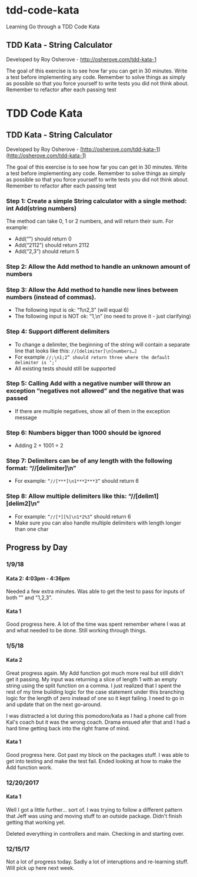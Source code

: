 # tdd-code-kata
Learning Go through a TDD Code Kata

## TDD Kata - String Calculator

Developed by Roy Osherove - http://osherove.com/tdd-kata-1

The goal of this exercise is to see how far you can get in 30 minutes. Write a test before implementing any code. Remember to solve things as simply as possible so that you force yourself to write tests you did not think about. Remember to refactor after each passing test

# TDD Code Kata


## TDD Kata - String Calculator

Developed by Roy Osherove - [http://osherove.com/tdd-kata-1](http://osherove.com/tdd-kata-1)

The goal of this exercise is to see how far you can get in 30 minutes. Write a test before implementing any code. Remember to solve things as simply as possible so that you force yourself to write tests you did not think about. Remember to refactor after each passing test

### Step 1: Create a simple String calculator with a single method:  int Add(string numbers)

The method can take 0, 1 or 2 numbers, and will return their sum. For example:

- Add(“”) should return 0
- Add(“2112”) should return 2112
- Add(“2,3”) should return 5

### Step 2: Allow the Add method to handle an unknown amount of numbers

### Step 3: Allow the Add method to handle new lines between numbers (instead of commas).

- The following input is ok:  “1\n2,3”  (will equal 6)
- The following input is NOT ok:  “1,\n” (no need to prove it - just clarifying)

### Step 4: Support different delimiters

- To change a delimiter, the beginning of the string will contain a separate line that looks like this: `//[delimiter]\n[numbers…]`
- For example `//;\n1;2” should return three where the default delimiter is ‘;’`
- All existing tests should still be supported

### Step 5: Calling Add with a negative number will throw an exception “negatives not allowed” and the negative that was passed

- If there are multiple negatives, show all of them in the exception message

### Step 6: Numbers bigger than 1000 should be ignored

- Adding 2 + 1001  = 2

### Step 7: Delimiters can be of any length with the following format:  “//[delimiter]\n”

- For example: `“//[***]\n1***2***3”` should return 6

### Step 8: Allow multiple delimiters like this:  “//[delim1][delim2]\n”

- For example: `“//[*][%]\n1*2%3”` should return 6
- Make sure you can also handle multiple delimiters with length longer than one char


## Progress by Day

### 1/9/18

#### Kata 2: 4:03pm - 4:36pm

Needed a few extra minutes.  Was able to get the test to pass for inputs of both "" and "1,2,3".

#### Kata 1

Good progress here.  A lot of the time was spent remember where I was at and what needed to be done.  Still working through things.

### 1/5/18


#### Kata 2

Great progress again.  My Add function got much more real but still didn't get it passing.  My input was returning a slice of length 1 with an empty string using the split function on a comma.  I just realized that I spent the rest of my time building logic for the case statement under this branching logic for the length of zero instead of one so it kept failing.  I need to go in and update that on the next go-around.

I was distracted a lot during this pomodoro/kata as I had a phone call from Kal's coach but it was the wrong coach. Drama ensued afer that and I had a hard time getting back into the right frame of mind.

#### Kata 1

Good progress here.  Got past my block on the packages stuff.  I was able to get into testing and make the test fail.  Ended looking at how to make the Add function work.

### 12/20/2017

#### Kata 1
Well I got a little further... sort of.  I was trying to follow a different pattern that Jeff was using and moving stuff to an outside package.  Didn't finish getting that working yet.

Deleted everything in controllers and main.
Checking in and starting over.


### 12/15/17

Not a lot of progress today.  Sadly a lot of interuptions and re-learning stuff.  Will pick up here next week.